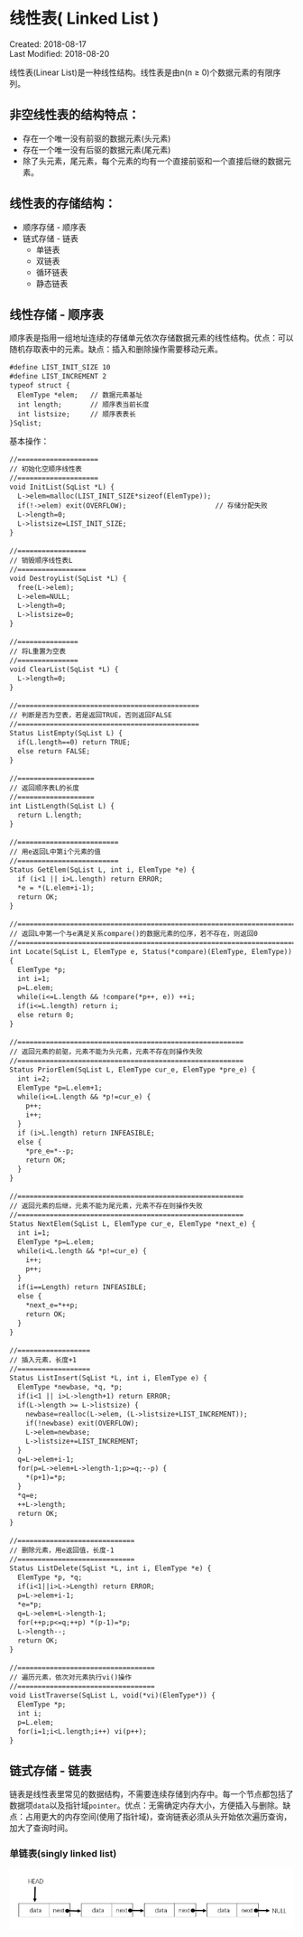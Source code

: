 # 线性表( Linked List )
Created: 2018-08-17  
Last Modified: 2018-08-20  

线性表(Linear List)是一种线性结构。线性表是由n(n ≥ 0)个数据元素的有限序列。

## 非空线性表的结构特点：
  - 存在一个唯一没有前驱的数据元素(头元素)
  - 存在一个唯一没有后驱的数据元素(尾元素)
  - 除了头元素，尾元素，每个元素的均有一个直接前驱和一个直接后继的数据元素。

## 线性表的存储结构：
  - 顺序存储 - 顺序表
  - 链式存储 - 链表
    - 单链表
    - 双链表
    - 循环链表
    - 静态链表

## 线性存储 - 顺序表
顺序表是指用一组地址连续的存储单元依次存储数据元素的线性结构。优点：可以随机存取表中的元素。缺点：插入和删除操作需要移动元素。
```
#define LIST_INIT_SIZE 10
#define LIST_INCREMENT 2
typeof struct {
  ElemType *elem;   // 数据元素基址 
  int length;       // 顺序表当前长度 
  int listsize;     // 顺序表表长  
}Sqlist;
```
基本操作：
```
//====================
// 初始化空顺序线性表 
//====================
void InitList(SqList *L) {
  L->elem=malloc(LIST_INIT_SIZE*sizeof(ElemType));
  if(!->elem) exit(OVERFLOW);                      // 存储分配失败 
  L->length=0;
  L->listsize=LIST_INIT_SIZE;
}

//=================
// 销毁顺序线性表L 
//=================
void DestroyList(SqList *L) {
  free(L->elem);
  L->elem=NULL;
  L->length=0;
  L->listsize=0;
}

//===============
// 将L重置为空表 
//===============
void ClearList(SqList *L) {
  L->length=0;
}

//=============================================
// 判断是否为空表，若是返回TRUE，否则返回FALSE 
//=============================================
Status ListEmpty(SqList L) {
  if(L.length==0) return TRUE;
  else return FALSE;
}

//===================
// 返回顺序表L的长度 
//===================
int ListLength(SqList L) {
  return L.length;
}

//=========================
// 用e返回L中第i个元素的值 
//=========================
Status GetElem(SqList L, int i, ElemType *e) {
  if (i<1 || i>L.length) return ERROR;
  *e = *(L.elem+i-1);
  return OK;
}

//======================================================================
// 返回L中第一个与e满足关系compare()的数据元素的位序，若不存在，则返回0 
//======================================================================
int Locate(SqList L, ElemType e, Status(*compare)(ElemType, ElemType)) {
  ElemType *p;
  int i=1;
  p=L.elem;
  while(i<=L.length && !compare(*p++, e)) ++i;
  if(i<=L.length) return i;
  else return 0;
}

//========================================================
// 返回元素的前驱，元素不能为头元素，元素不存在则操作失败 
//========================================================
Status PriorElem(SqList L, ElemType cur_e, ElemType *pre_e) {
  int i=2;
  ElemType *p=L.elem+1;
  while(i<=L.length && *p!=cur_e) {
    p++;
    i++;
  }
  if (i>L.length) return INFEASIBLE;
  else {
    *pre_e=*--p;
    return OK;
  }
}

//========================================================
// 返回元素的后继，元素不能为尾元素，元素不存在则操作失败 
//========================================================
Status NextElem(SqList L, ElemType cur_e, ElemType *next_e) {
  int i=1;
  ElemType *p=L.elem;
  while(i<L.length && *p!=cur_e) {
    i++;
    p++;
  }
  if(i==Length) return INFEASIBLE;
  else {
    *next_e=*++p;
    return OK;
  }
}

//==================
// 插入元素，长度+1 
//==================
Status ListInsert(SqList *L, int i, ElemType e) {
  ElemType *newbase, *q, *p;
  if(i<1 || i>L->length+1) return ERROR;
  if(L->length >= L->listsize) {
    newbase=realloc(L->elem, (L->listsize+LIST_INCREMENT));
    if(!newbase) exit(OVERFLOW);
    L->elem=newbase;
    L->listsize+=LIST_INCREMENT;
  }
  q=L->elem+i-1;
  for(p=L->elem+L->length-1;p>=q;--p) {
    *(p+1)=*p;
  }
  *q=e;
  ++L->length;
  return OK;
}

//=============================
// 删除元素，用e返回值，长度-1 
//=============================
Status ListDelete(SqList *L, int i, ElemType *e) {
  ElemType *p, *q;
  if(i<1||i>L->Length) return ERROR;
  p=L->elem+i-1;
  *e=*p;
  q=L->elem+L->length-1;
  for(++p;p<=q;++p) *(p-1)=*p;
  L->length--;
  return OK;
}

//==================================
// 遍历元素，依次对元素执行vi()操作 
//==================================
void ListTraverse(SqList L, void(*vi)(ElemType*)) {
  ElemType *p;
  int i;
  p=L.elem;
  for(i=1;i<L.length;i++) vi(p++);
}
```

## 链式存储 - 链表
链表是线性表里常见的数据结构，不需要连续存储到内存中。每一个节点都包括了数据项`data`以及指针域`pointer`。优点：无需确定内存大小，方便插入与删除。缺点：占用更大的内存空间(使用了指针域)，查询链表必须从头开始依次遍历查询，加大了查询时间。

### 单链表(singly linked list)
![Image](./images/SLList.png)